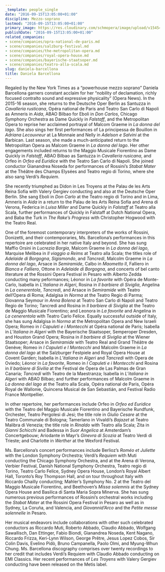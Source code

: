 ```yaml
---
_template: people_single
date: "2016-09-15T13:05:00+01:00"
discipline: Mezzo-soprano
lastmod: "2016-09-15T13:05:00+01:00"
primary_image: https://res.cloudinary.com/schmopera/image/upload/v1545409169/media/webhook-uploads/1473940948117/2016-09-14---Daniela-Barcellona.jpg.jpg
publishDate: "2016-09-15T13:05:00+01:00"
related_companies:
- scene/companies/opra-national-de-paris.md
- scene/companies/salzburg-festival.md
- scene/companies/the-metropolitan-opera.md
- scene/companies/royal-opera-house.md
- scene/companies/bayerische-staatsoper.md
- scene/companies/teatro-alla-scala.md
slug: daniela-barcellona
title: Daniela Barcellona
---
```


Regaled by the New York Times as a “powerhouse mezzo soprano” Daniela Barcellona garners constant acclaim for her “nobility of declamation, richly focused contralto sound and expressive physicality” (Opera News). In the 2015-16 season, she returns to the Deutsche Oper Berlin as Santuzza in *Cavalleria rusticana*, Opéra national de Paris and Teatro San Carlo di Napoli as Amneris in *Aida*, ABAO Bilbao for Eboli in *Don Carlos*, Chicago Symphony Orchestra as Dame Quickly in *Falstaff*, and the Metropolitan Opera to reprise her acclaimed portrayal of Malcom Graeme in *La donna del lago*. She also sings her first performances of La principessa de Bouillon in *Adriana Lecouvreur* at La Monnaie and Nelly in *Adelson e Salvini* at the Barbican. Last season, she made a much-anticipated return to the Metropolitan Opera as Malcom Graeme in *La donna del lago*. Her other engagements included returns to the Maggio Musicale Fiorentino as Dame Quickly in *Falstaff*, ABAO Bilbao as Santuzza in *Cavalleria rusicana*, and Orfeo in *Orfeo ed Euridice* with the Teatro San Carlo di Napoli. She joined conductor Gianandrea Noseda for performances of Rossini’s *Stabat Mater* at the Théâtre des Champs Elysées and Teatro regio di Torino, where she also sang Verdi’s *Requiem*. 

She recently triumphed as Didon in Les Troyens at the Palau de les Arts Reina Sofia with Valery Gergiev conducting and also at the Deutsche Oper Berlin. She sang Eboli in *Don Carlo* at the Teatro regio di Torino and in Lima, Amneris in *Aida* in a return to the Palau de les Arts Reina Sofia and Arena di Verona, Federica in *Luisa Miller* and Dame Quickly in *Falstaff* at Teatro alla Scala, further performances of Quickly in Falstaff at Dutch National Opera, and Baba the Turk in *The Rake’s Progress* with Christopher Hogwood with the Teatro Real.

One of the foremost contemporary interpreters of the works of Rossini, Donizetti, and their contemporaries, Ms. Barcellona’s performances in this repertoire are celebrated in her native Italy and beyond. She has sung Maffio Orsini in *Lucrezia Borgia*, Malcom Graeme in *La donna del lago*, Marquise Melibea in *Il viaggio a Reims* at Teatro alla Scala; the titles role of *Adelaide di Borgogna*, *Sigismondo*, and *Tancredi*, Malcolm Graeme in *La donna del lago*, Arsace in *Semiramide*, Calbo in *Maometto II*, Falliero in *Bianca e Falliero*, Ottone in *Adelaide di Borgogna*, and concerts of bel canto literature at the Rossini Opera Festival in Pesaro with Alberto Zedda conducting many peformances; Léonor in *La favorite* with Opéra de Monte-Carlo, Isabella in *L’italiana in Algeri*, Rosina in *Il barbiere di Siviglia*, Angelina in *La cenerentola*, *Tancredi*, and Arsace in *Semiramide* with Teatro dell’Opera di Roma; Adalgisa in *Norma* at the Teatro Regio di Parma; Giovanna Seymour in *Anna Bolena* at Teatro San Carlo di Napoli and Teatro Regio de Torino; Tancredi and Rosina in *Il barbiere di Siviglia* at the Teatro de Maggio Musicale Fiorentino; and Leonora in *La favorite* and Angelina in *La cenerentola* with Teatro Carlo Felice. Equally successful outside of Italy, she has sung Adalgisa in *Norma* at the Metropolitan Opera and New Israeli Opera; Romeo in *I Capuleti e i Montecchi* at Opéra national de Paris; Isabella in *L’italiana in Algeri* with the Bayerische Staatsoper, Semperoper Dresden, and Houston Grand Opera; Rosina in *Il barbiere di Siviglia* at the Wiener Staatsoper; Arsace in *Semiramide* with Teatro Real and Grand Théâtre de Genève; Romeo in *I Capuleti e I Montecchi* and Malcolm Graeme in *La donna del lago* at the Salzburger Festpiele and Royal Opera House at Covent Garden; Isabella in *L’italiana in Algeri* and *Tancredi* with Opera de Oviedo; Léonor in *La favorite*, Romeo in *I Capuleti e i Montecchi* and Rosina in *Il barbiere di Sivilia* at the Festival de Ópera de Las Palmas de Gran Canaria; *Tancredi* with Teatro de la Maestranza; Isabella in *L’italiana in Algeri* with ABAO Bilbao; and further performances of Malcolm Graeme in *La donna del lago* at the Teatro alla Scala, Opéra national de Paris, Opéra Royal de Wallonie, Quincena Musical de San Sebastián, and Festival Radio France Montpellier.

In other repertoire, her performances include Orfeo in *Orfeo ed Euridice* with the Teatro del Maggio Musicale Fiorentino and Bayerische Rundfunk, Orchester, Teatro Pergolesi di Jesi; the title role in *Giulio Cesare* at the Teatro Communale di Bologna; Tamerlano in Vivaldi’s *Bajazet* at Teatro Malibra di Venezia; the title role in *Rinaldo* with Teatro alla Scala; Zita in *Gianni Schicchi* and Badessa in *Suor Angelica* at Amsterdam’s Concertgebouw; Ariodante in Mayr’s *Ginevra di Scozia* at Teatro Verdi di Trieste; and Charlotte in *Werther* at the Wexford Festival.

Ms. Barcellona’s concert performances include Berlioz’s *Roméo et Juliette* with the London Symphony Orchestra; Verdi’s *Requiem* with Muti conducting the Chicago Symphony Orchestra, and at the Arena di Verona, Verbier Festival, Danish National Symphony Orchestra, Teatro regio di Torino, Teatro Carlo Felice, Sydney Opera House, London’s Royal Albert Hall, Toronto’s Roy Thompson Hall, and on tour throughout Italy with Riccardo Chailly conducting; Mahler’s Symphony No. 2 at the Teatro del Maggio Musicale Fiorentino, and Beethoven’s *Missa solemnis* at the Sydney Opera House and Basilica di Santa Maria Sopra Minerva. She has sung numerous previous performances of Rossini’s orchestral works including the *Stabat Mater* at the Rossini Opera Festival in Pesaro as well as in Sydney, La Coruña, and Valencia, and *Giovannid’Arco* and the *Petite messe solennelle* in Pesaro.

Her musical endeavors include collaborations with other such celebrated conductors as Riccardo Muti, Roberto Abbado, Claudio Abbado, Wolfgang Sawallisch, Dan Ettinger, Fabio Biondi, Gianandrea Noseda, Kent Nagano, Riccardo Frizza, Keri-Lynn Wilson, George Prêtre, Jesus Lopez Cobos, Sir Colin Davis, Evelino Pidò, Bruno Campanella, Paolo Olmi, and Myung-Whun Chung. Ms. Barcellona discography comprises over twenty recordings to her credit that includes Verdi’s Requiem with Claudio Abbado conducting on EMI Classics. Her recent performances of *Les Troyens* with Valery Gergiev conducting have been released on the Metis label.

